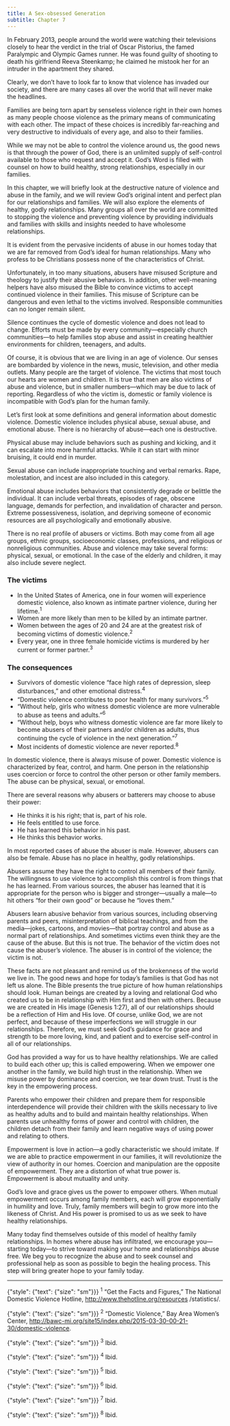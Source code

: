```yaml
---
title: A Sex-obsessed Generation
subtitle: Chapter 7
---
```


In February 2013, people around the world were watching their televisions closely to hear the verdict in the trial of Oscar Pistorius, the famed Paralympic and Olympic Games runner. He was found guilty of shooting to death his girlfriend Reeva Steenkamp; he claimed he mistook her for an intruder in the apartment they shared.

Clearly, we don’t have to look far to know that violence has invaded our society, and there are many cases all over the world that will never make the headlines.

Families are being torn apart by senseless violence right in their own homes as many people choose violence as the primary means of communicating with each other. The impact of these choices is incredibly far-reaching and very destructive to individuals of every age, and also to their families.

While we may not be able to control the violence around us, the good news is that through the power of God, there is an unlimited supply of self-control available to those who request and accept it. God’s Word is filled with counsel on how to build healthy, strong relationships, especially in our families.

In this chapter, we will briefly look at the destructive nature of violence and abuse in the family, and we will review God’s original intent and perfect plan for our relationships and families. We will also explore the elements of healthy, godly relationships. Many groups all over the world are committed to stopping the violence and preventing violence by providing individuals and families with skills and insights needed to have wholesome relationships.

It is evident from the pervasive incidents of abuse in our homes today that we are far removed from God’s ideal for human relationships. Many who profess to be Christians possess none of the characteristics of Christ.

Unfortunately, in too many situations, abusers have misused Scripture and theology to justify their abusive behaviors. In addition, other well-meaning helpers have also misused the Bible to convince victims to accept continued violence in their families. This misuse of Scripture can be dangerous and even lethal to the victims involved. Responsible communities can no longer remain silent.

Silence continues the cycle of domestic violence and does not lead to change. Efforts must be made by every community—especially church communities—to help families stop abuse and assist in creating healthier environments for children, teenagers, and adults.

Of course, it is obvious that we are living in an age of violence. Our senses are bombarded by violence in the news, music, television, and other media outlets. Many people are the target of violence. The victims that most touch our hearts are women and children. It is true that men are also victims of abuse and violence, but in smaller numbers—which may be due to lack of reporting. Regardless of who the victim is, domestic or family violence is incompatible with God’s plan for the human family.

Let’s first look at some definitions and general information about domestic violence. Domestic violence includes physical abuse, sexual abuse, and emotional abuse. There is no hierarchy of abuse—each one is destructive.

Physical abuse may include behaviors such as pushing and kicking, and it can escalate into more harmful attacks. While it can start with minor bruising, it could end in murder.

Sexual abuse can include inappropriate touching and verbal remarks. Rape, molestation, and incest are also included in this category.

Emotional abuse includes behaviors that consistently degrade or belittle the individual. It can include verbal threats, episodes of rage, obscene language, demands for perfection, and invalidation of character and person. Extreme possessiveness, isolation, and depriving someone of economic resources are all psychologically and emotionally abusive.

There is no real profile of abusers or victims. Both may come from all age groups, ethnic groups, socioeconomic classes, professions, and religious or nonreligious communities. Abuse and violence may take several forms: physical, sexual, or emotional. In the case of the elderly and children, it may also include severe neglect.

### The victims

- In the United States of America, one in four women will experience domestic violence, also known as intimate partner violence, during her lifetime.<sup>1</sup>
- Women are more likely than men to be killed by an intimate partner.
- Women between the ages of 20 and 24 are at the greatest risk of becoming victims of domestic violence.<sup>2</sup>
- Every year, one in three female homicide victims is murdered by her current or former partner.<sup>3</sup>

### The consequences

- Survivors of domestic violence “face high rates of depression, sleep disturbances,” and other emotional distress.<sup>4</sup>
- “Domestic violence contributes to poor health for many survivors.”<sup>5</sup>
- “Without help, girls who witness domestic violence are more vulnerable to abuse as teens and adults.”<sup>6</sup>
- “Without help, boys who witness domestic violence are far more likely to become abusers of their partners and/or children as adults, thus continuing the cycle of violence in the next generation.”<sup>7</sup>
- Most incidents of domestic violence are never reported.<sup>8</sup>

In domestic violence, there is always misuse of power. Domestic violence is characterized by fear, control, and harm. One person in the relationship uses coercion or force to control the other person or other family members. The abuse can be physical, sexual, or emotional.

There are several reasons why abusers or batterers may choose to abuse their power:

- He thinks it is his right; that is, part of his role.
- He feels entitled to use force.
- He has learned this behavior in his past.
- He thinks this behavior works.

In most reported cases of abuse the abuser is male. However, abusers can also be female. Abuse has no place in healthy, godly relationships.

Abusers assume they have the right to control all members of their family. The willingness to use violence to accomplish this control is from things that he has learned. From various sources, the abuser has learned that it is appropriate for the person who is bigger and stronger—usually a male—to hit others “for their own good” or because he “loves them.”

Abusers learn abusive behavior from various sources, including observing parents and peers, misinterpretation of biblical teachings, and from the media—jokes, cartoons, and movies—that portray control and abuse as a normal part of relationships. And sometimes victims even think they are the cause of the abuse. But this is not true. The behavior of the victim does not cause the abuser’s violence. The abuser is in control of the violence; the victim is not.

These facts are not pleasant and remind us of the brokenness of the world we live in. The good news and hope for today’s families is that God has not left us alone. The Bible presents the true picture of how human relationships should look. Human beings are created by a loving and relational God who created us to be in relationship with Him first and then with others. Because we are created in His image (Genesis 1:27), all of our relationships should be a reflection of Him and His love. Of course, unlike God, we are not perfect, and because of these imperfections we will struggle in our relationships. Therefore, we must seek God’s guidance for grace and strength to be more loving, kind, and patient and to exercise self-control in all of our relationships.

God has provided a way for us to have healthy relationships. We are called to build each other up; this is called empowering. When we empower one another in the family, we build high trust in the relationship. When we misuse power by dominance and coercion, we tear down trust. Trust is the key in the empowering process.

Parents who empower their children and prepare them for responsible interdependence will provide their children with the skills necessary to live as healthy adults and to build and maintain healthy relationships. When parents use unhealthy forms of power and control with children, the children detach from their family and learn negative ways of using power and relating to others.

Empowerment is love in action—a godly characteristic we should imitate. If we are able to practice empowerment in our families, it will revolutionize the view of authority in our homes. Coercion and manipulation are the opposite of empowerment. They are a distortion of what true power is. Empowerment is about mutuality and unity.

God’s love and grace gives us the power to empower others. When mutual empowerment occurs among family members, each will grow exponentially in humility and love. Truly, family members will begin to grow more into the likeness of Christ. And His power is promised to us as we seek to have healthy relationships.

Many today find themselves outside of this model of healthy family relationships. In homes where abuse has infiltrated, we encourage you— starting today—to strive toward making your home and relationships abuse free. We beg you to recognize the abuse and to seek counsel and professional help as soon as possible to begin the healing process. This step will bring greater hope to your family today.

---

{"style": {"text": {"size": "sm"}}}
<sup>1</sup> “Get the Facts and Figures,” The National Domestic Violence Hotline, http://www.thehotline.org/resources /statistics/.

{"style": {"text": {"size": "sm"}}}
<sup>2</sup> “Domestic Violence,” Bay Area Women’s Center, http://bawc-mi.org/site15/index.php/2015-03-30-00-21-30/domestic-violence.

{"style": {"text": {"size": "sm"}}}
<sup>3</sup> Ibid.

{"style": {"text": {"size": "sm"}}}
<sup>4</sup> Ibid.

{"style": {"text": {"size": "sm"}}}
<sup>5</sup> Ibid.

{"style": {"text": {"size": "sm"}}}
<sup>6</sup> Ibid.

{"style": {"text": {"size": "sm"}}}
<sup>7</sup> Ibid.

{"style": {"text": {"size": "sm"}}}
<sup>8</sup> Ibid.